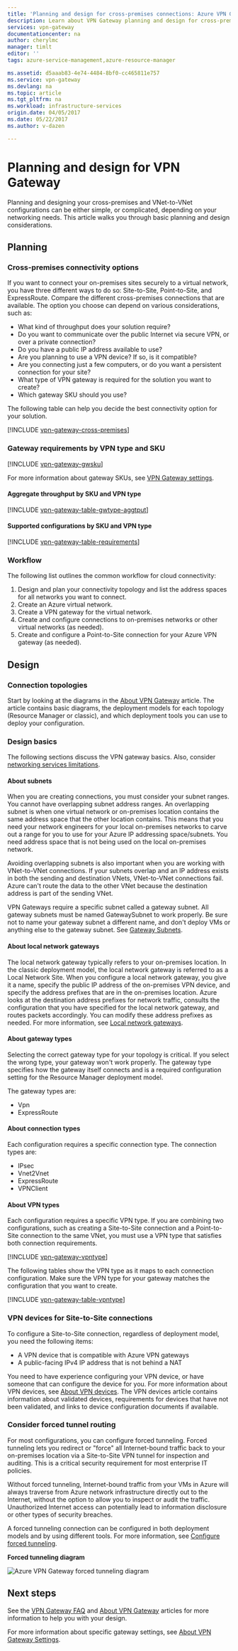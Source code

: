```yaml
---
title: 'Planning and design for cross-premises connections: Azure VPN Gateway| Azure'
description: Learn about VPN Gateway planning and design for cross-premises, hybrid, and VNet-to-VNet connections
services: vpn-gateway
documentationcenter: na
author: cherylmc
manager: timlt
editor: ''
tags: azure-service-management,azure-resource-manager

ms.assetid: d5aaab83-4e74-4484-8bf0-cc465811e757
ms.service: vpn-gateway
ms.devlang: na
ms.topic: article
ms.tgt_pltfrm: na
ms.workload: infrastructure-services
origin.date: 04/05/2017
ms.date: 05/22/2017
ms.author: v-dazen

---
```

# Planning and design for VPN Gateway
Planning and designing your cross-premises and VNet-to-VNet configurations can be either simple, or complicated, depending on your networking needs. This article walks you through basic planning and design considerations.

## Planning
### <a name="compare"></a>Cross-premises connectivity options
If you want to connect your on-premises sites securely to a virtual network, you have three different ways to do so: Site-to-Site, Point-to-Site, and ExpressRoute. Compare the different cross-premises connections that are available. The option you choose can depend on various considerations, such as:

* What kind of throughput does your solution require?
* Do you want to communicate over the public Internet via secure VPN, or over a private connection?
* Do you have a public IP address available to use?
* Are you planning to use a VPN device? If so, is it compatible?
* Are you connecting just a few computers, or do you want a persistent connection for your site?
* What type of VPN gateway is required for the solution you want to create?
* Which gateway SKU should you use?

The following table can help you decide the best connectivity option for your solution.

[!INCLUDE [vpn-gateway-cross-premises](../../includes/vpn-gateway-cross-premises-include.md)]

### <a name="gwrequire"></a>Gateway requirements by VPN type and SKU
[!INCLUDE [vpn-gateway-gwsku](../../includes/vpn-gateway-gwsku-include.md)]

For more information about gateway SKUs, see [VPN Gateway settings](vpn-gateway-about-vpn-gateway-settings.md#gwsku).

#### Aggregate throughput by SKU and VPN type
[!INCLUDE [vpn-gateway-table-gwtype-aggtput](../../includes/vpn-gateway-table-gwtype-aggtput-include.md)]

#### Supported configurations by SKU and VPN type
[!INCLUDE [vpn-gateway-table-requirements](../../includes/vpn-gateway-table-requirements-include.md)]

### <a name="wf"></a>Workflow
The following list outlines the common workflow for cloud connectivity:

1. Design and plan your connectivity topology and list the address spaces for all networks you want to connect.
2. Create an Azure virtual network. 
3. Create a VPN gateway for the virtual network.
4. Create and configure connections to on-premises networks or other virtual networks (as needed).
5. Create and configure a Point-to-Site connection for your Azure VPN gateway (as needed).

## Design
### <a name="topologies"></a>Connection topologies
Start by looking at the diagrams in the [About VPN Gateway](vpn-gateway-about-vpngateways.md) article. The article contains basic diagrams, the deployment models for each topology (Resource Manager or classic), and which deployment tools you can use to deploy your configuration.   

### <a name="designbasics"></a>Design basics
The following sections discuss the VPN gateway basics. Also, consider [networking services limitations](../azure-subscription-service-limits.md#networking-limits).

#### <a name="subnets"></a>About subnets
When you are creating connections, you must consider your subnet ranges. You cannot have overlapping subnet address ranges. An overlapping subnet is when one virtual network or on-premises location contains the same address space that the other location contains. This means that you need your network engineers for your local on-premises networks to carve out a range for you to use for your Azure IP addressing space/subnets. You need address space that is not being used on the local on-premises network. 

Avoiding overlapping subnets is also important when you are working with VNet-to-VNet connections. If your subnets overlap and an IP address exists in both the sending and destination VNets, VNet-to-VNet connections fail. Azure can't route the data to the other VNet because the destination address is part of the sending VNet. 

VPN Gateways require a specific subnet called a gateway subnet. All gateway subnets must be named GatewaySubnet to work properly. Be sure not to name your gateway subnet a different name, and don't deploy VMs or anything else to the gateway subnet. See [Gateway Subnets](vpn-gateway-about-vpn-gateway-settings.md#gwsub).

#### <a name="local"></a>About local network gateways
The local network gateway typically refers to your on-premises location. In the classic deployment model, the local network gateway is referred to as a Local Network Site. When you configure a local network gateway, you give it a name, specify the public IP address of the on-premises VPN device, and specify the address prefixes that are in the on-premises location. Azure looks at the destination address prefixes for network traffic, consults the configuration that you have specified for the local network gateway, and routes packets accordingly. You can modify these address prefixes as needed. For more information, see [Local network gateways](vpn-gateway-about-vpn-gateway-settings.md#lng).

#### <a name="gwtype"></a>About gateway types
Selecting the correct gateway type for your topology is critical. If you select the wrong type, your gateway won't work properly. The gateway type specifies how the gateway itself connects and is a required configuration setting for the Resource Manager deployment model.

The gateway types are:

* Vpn
* ExpressRoute

#### <a name="connectiontype"></a>About connection types
Each configuration requires a specific connection type. The connection types are:

* IPsec
* Vnet2Vnet
* ExpressRoute
* VPNClient

#### <a name="vpntype"></a>About VPN types
Each configuration requires a specific VPN type. If you are combining two configurations, such as creating a Site-to-Site connection and a Point-to-Site connection to the same VNet, you must use a VPN type that satisfies both connection requirements.

[!INCLUDE [vpn-gateway-vpntype](../../includes/vpn-gateway-vpntype-include.md)]

The following tables show the VPN type as it maps to each connection configuration. Make sure the VPN type for your gateway matches the configuration that you want to create. 

[!INCLUDE [vpn-gateway-table-vpntype](../../includes/vpn-gateway-table-vpntype-include.md)]

### <a name="devices"></a>VPN devices for Site-to-Site connections
To configure a Site-to-Site connection, regardless of deployment model, you need the following items:

* A VPN device that is compatible with Azure VPN gateways
* A public-facing IPv4 IP address that is not behind a NAT

You need to have experience configuring your VPN device, or have someone that can configure the device for you. For more information about VPN devices, see [About VPN devices](vpn-gateway-about-vpn-devices.md). The VPN devices article contains information about validated devices, requirements for devices that have not been validated, and links to device configuration documents if available.

### <a name="forcedtunnel"></a>Consider forced tunnel routing
For most configurations, you can configure forced tunneling. Forced tunneling lets you redirect or "force" all Internet-bound traffic back to your on-premises location via a Site-to-Site VPN tunnel for inspection and auditing. This is a critical security requirement for most enterprise IT policies. 

Without forced tunneling, Internet-bound traffic from your VMs in Azure will always traverse from Azure network infrastructure directly out to the Internet, without the option to allow you to inspect or audit the traffic. Unauthorized Internet access can potentially lead to information disclosure or other types of security breaches.

A forced tunneling connection can be configured in both deployment models and by using different tools. For more information, see [Configure forced tunneling](vpn-gateway-forced-tunneling-rm.md).

**Forced tunneling diagram**

![Azure VPN Gateway forced tunneling diagram](./media/vpn-gateway-plan-design/forced-tunneling-diagram.png)

## Next steps
See the [VPN Gateway FAQ](vpn-gateway-vpn-faq.md) and [About VPN Gateway](vpn-gateway-about-vpngateways.md) articles for more information to help you with your design.

For more information about specific gateway settings, see [About VPN Gateway Settings](vpn-gateway-about-vpn-gateway-settings.md).
